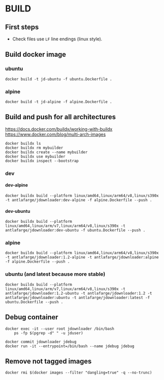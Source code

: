 # BUILD

## First steps

- Check files use `LF` line endings (linux style).  

## Build docker image

### ubuntu

    docker build -t jd-ubuntu -f ubuntu.Dockerfile .

### alpine

    docker build -t jd-alpine -f alpine.Dockerfile .

## Build and push for all architectures

https://docs.docker.com/buildx/working-with-buildx  
https://www.docker.com/blog/multi-arch-images  

    docker buildx ls
    docker buildx rm mybuilder
    docker buildx create --name mybuilder
    docker buildx use mybuilder
    docker buildx inspect --bootstrap

### dev

#### dev-alpine

    docker buildx build --platform linux/amd64,linux/arm64/v8,linux/s390x -t antlafarge/jdownloader:dev-alpine -f alpine.Dockerfile --push .

#### dev-ubuntu

    docker buildx build --platform linux/amd64,linux/arm/v7,linux/arm64/v8,linux/s390x -t antlafarge/jdownloader:dev-ubuntu -f ubuntu.Dockerfile --push .

### alpine

    docker buildx build --platform linux/amd64,linux/arm64/v8,linux/s390x -t antlafarge/jdownloader:1.2-alpine -t antlafarge/jdownloader:alpine -f alpine.Dockerfile --push .

### ubuntu (and latest because more stable)

    docker buildx build --platform linux/amd64,linux/arm/v7,linux/arm64/v8,linux/s390x -t antlafarge/jdownloader:1.2-ubuntu -t antlafarge/jdownloader:1.2 -t antlafarge/jdownloader:ubuntu -t antlafarge/jdownloader:latest -f ubuntu.Dockerfile --push .

## Debug container

    docker exec -it --user root jdownloader /bin/bash
        ps -fp $(pgrep -d" " -u jduser)

    docker commit jdownloader jdebug
    docker run -it --entrypoint=/bin/bash --name jdebug jdebug

## Remove not tagged images

    docker rmi $(docker images --filter "dangling=true" -q --no-trunc)
